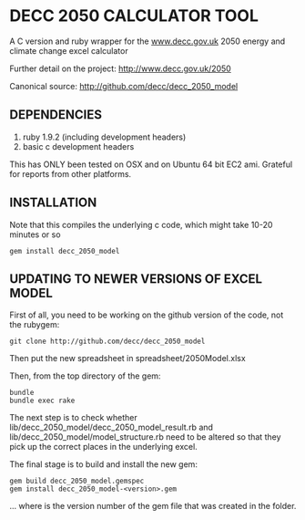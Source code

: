 # DECC 2050 CALCULATOR TOOL

A C version and ruby wrapper for the www.decc.gov.uk 2050 energy and climate change excel calculator

Further detail on the project:
http://www.decc.gov.uk/2050

Canonical source:
http://github.com/decc/decc_2050_model

## DEPENDENCIES

1. ruby 1.9.2 (including development headers)
2. basic c development headers

This has ONLY been tested on OSX and on Ubuntu 64 bit EC2 ami.
Grateful for reports from other platforms. 

## INSTALLATION

Note that this compiles the underlying c code, which might take 10-20 minutes or so

    gem install decc_2050_model
  
## UPDATING TO NEWER VERSIONS OF EXCEL MODEL

First of all, you need to be working on the github version of the code, not the rubygem:
    
    git clone http://github.com/decc/decc_2050_model

Then put the new spreadsheet in spreadsheet/2050Model.xlsx

Then, from the top directory of the gem:
  
    bundle
    bundle exec rake
  
The next step is to check whether lib/decc_2050_model/decc_2050_model_result.rb and lib/decc_2050_model/model_structure.rb need to be altered so that they
pick up the correct places in the underlying excel.
  
The final stage is to build and install the new gem:
    
    gem build decc_2050_model.gemspec
    gem install decc_2050_model-<version>.gem 

... where <version> is the version number of the gem file that was created in the folder.
  
